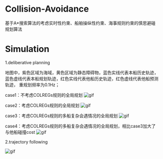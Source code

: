 # Collision-Avoidance
基于A*搜索算法的考虑实时性约束、船舶操纵性约束、海事规则约束的慎思避碰规划算法


# Simulation
1.deliberative planning

地图中，紫色区域为海域，黄色区域为静态障碍物，蓝色实线代表本船历史轨迹，蓝色虚线代表本船规划轨迹，红色实线代表他船历史轨迹，红色虚线代表他船预测轨迹，
重规划频率为0.1Hz；

case1：不考虑COLREGs规则的全局规划
![gif](https://github.com/MathewQin1994/Collision-Avoidance/tree/master/gif/case2.1.gif)

case2：考虑COLREGs规则的全局规划
![gif](https://github.com/MathewQin1994/Collision-Avoidance/tree/master/gif/case2.2.gif)

case3：考虑COLREGs规则的多船复杂会遇情况的全局规划
![gif](https://github.com/MathewQin1994/Collision-Avoidance/tree/master/gif/case1.gif)

case4：考虑COLREGs规则的多船复杂会遇情况的全局规划，相比case3加大了与他船碰撞cost
![gif](https://github.com/MathewQin1994/Collision-Avoidance/tree/master/gif/case1.1.gif)

2.trajectory following

![gif](https://github.com/MathewQin1994/Collision-Avoidance/tree/master/gif/tra_follow.gif)
